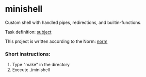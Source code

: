 # minishell

Custom shell with handled pipes, redirections, and builtin-functions.  

Task definition: [subject](https://drive.google.com/file/d/1CCk-kR_kcbOnPwXxv7bfJkJBoeWNl7Q3/view?usp=sharing)

This project is written according to the Norm: [norm](https://drive.google.com/file/d/1cf_thz7IUjWxVRlPbDyfv0hACNSz9_9s/view?usp=sharing)

### Short instructions:
1. Type "make" in the directory
2. Execute ./minishell
